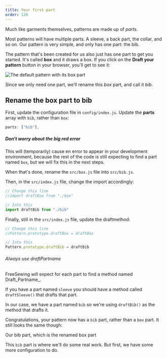 ```yaml
---
title: Your first part
order: 120
---
```


Much like garments themselves, patterns are made up of _parts_.

Most patterns will have multiple parts. A sleeve, a back part, the collar, and so on.
Our pattern is very simple, and only has one part: the bib.

The pattern that's been created for us also just has one part to get you started.
It's called **box** and it draws a box. If you click on the **Draft your pattern**
button in your browser, you'll get to see it:

![The default pattern with its box part](./step1.png)

Since we only need one part, we'll rename this _box_ part, and call it _bib_.

## Rename the box part to bib

First, update the configuration file in `config/index.js`.
Update the **parts** array with `bib`, rather than `box`:

```js
parts: ["bib"],
```

<Note>

##### Don't worry about the big red error

This will (temporarily) cause en error to appear in your development environment, because the rest of the code is still expecting to find a part named `box`, but we will fix this in the next steps.

</Note>

When that's done, rename the `src/box.js` file into `src/bib.js`.

Then, in the `src/index.js` file, change the import accordingly:

```js
// Change this line
//import draftBox from "./box"

// Into this
import draftBib from "./bib"
```

Finally, still in the `src/index.js` file, update the draftmethod:

```js
// Change this line
//Pattern.prototype.draftBox = draftBox

// Into this
Pattern.prototype.draftBib = draftBib
```

<Tip>

###### Always use draftPartname

FreeSewing will expect for each part to find a method named Draft_Partname_.

If you have a part named `sleeve` you should have a method called `draftSleeve()` that drafts that part.

In our case, we have a part named `bib` so we're using `draftBib()` as the method that drafts it.

</Tip>

Congratulations, your pattern now has a `bib` part, rather than a `box` part.
It still looks the same though:

<Example pattern="tutorial" part="step1">
Our bib part, which is the renamed box part
</Example>

This `bib` part is where we'll do some real work. But first, we have some more configuration to do.
